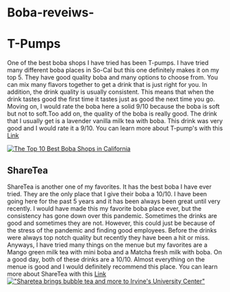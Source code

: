 # Boba-reveiws-
# T-Pumps
One of the best boba shops I have tried has been T-pumps. I have tried many different boba places in So-Cal but this one definitely makes it on my top 5. They have good quality boba and many options to choose from. You can mix many flavors together to get a drink that is just right for you. In addition, the drink quality is usually consistent. This means that when the drink tastes good the first time it tastes just as good the next time you go. Moving on, I would rate the boba here a solid 9/10 because the boba is soft but not to soft.Too add on, the quality of the boba is really good. The drink that I usually get is a lavender vanilla milk tea with boba. This drink was very good and I would rate it a 9/10. 
You can learn more about T-pump's with this
[Link](https://www.tpumps.com/)

[![The Top 10 Best Boba Shops in California](https://spoonuniversity.com/wp-content/uploads/sites/127/2016/03/tpumps.jpg)](https://www.google.com/search?q=t+pumps&source=lnms&tbm=isch&sa=X&ved=2ahUKEwjcpJL8iq7sAhXRu54KHanABoQQ_AUoAnoECCoQBA&biw=1440&bih=821#imgrc=ZHoJ5ZAzlwFrrM)
## ShareTea
ShareTea is another one of my favorites. It has the best boba I have ever tried. They are the only place that I give their boba a 10/10. I have been going here for the past 5 years and it has been always been great until very recently. I would have made this my favorite boba place ever, but the consistency has gone down over this pandemic. Sometimes the drinks are good and sometimes they are not. However, this could just be because of the stress of the pandemic and finding good employees. Before the drinks were always top notch quality but recently they have been a hit or miss. Anyways, I have tried many things on the menue but my favorites are a Mango green milk tea with mini boba and a Matcha fresh milk with boba. On a good day, both of these drinks are a 10/10. Almost everything on the menue is good and I would definitely recommend this place. You can learn more about ShareTea with this 
[Link](https://www.1992sharetea.com/) 
[!["Sharetea brings bubble tea and more to Irvine's University Center"](https://hoodline.imgix.net/uploads/story/image/118216/Sharetea_Photo_1_Enhanced.jpg)](https://www.google.com/search?q=sharetea&tbm=isch&source=iu&ictx=1&fir=pK0x3t9jzwSEFM%252CapiDoHjZGS-JzM%252C%252Fg%252F11fkyybb8v&vet=1&usg=AI4_-kSjoRLf2Foa7BdRP-4rdD47xRV1Ig&sa=X&ved=2ahUKEwi-0OipjK7sAhXLCTQIHQ5iAc8Q_B16BAgVEAM#imgrc=mIH_E9Ew4UlW6M)
